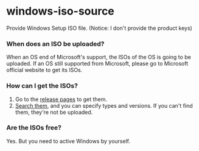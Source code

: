 # windows-iso-source
Provide Windows Setup ISO file. (Notice: I don't provide the product keys)

### When does an ISO be uploaded?
When an OS end of Microsoft's support, the ISOs of the OS is going to be uploaded.
If an OS still supported from Microsoft, please go to Microsoft official website to get its ISOs.

### How can I get the ISOs?
1. Go to the [release pages](https://github.com/cheny0y0/windows-iso-source/releases) to get them.
2. [Search them](https://cheny0y0.github.io/windows-iso-source/search.html), and you can specify types and versions. If you can't find them, they're not be uploaded.

### Are the ISOs free?
Yes. But you need to active Windows by yourself.
